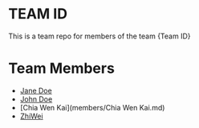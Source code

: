 # TEAM ID
This is a team repo for members of the team {Team ID}

# Team Members
* [Jane Doe](members/janeDoe.md)
* [John Doe](members/johnDoe.md)
* [Chia Wen Kai](members/Chia Wen Kai.md)
* [ZhiWei](members/zhiwei.md)
